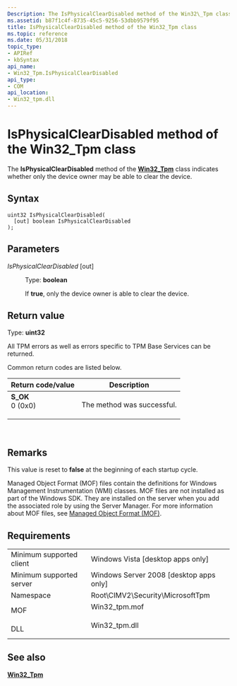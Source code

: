 ```yaml
---
Description: The IsPhysicalClearDisabled method of the Win32\_Tpm class indicates whether only the device owner may be able to clear the device.
ms.assetid: b87f1c4f-8735-45c5-9256-53dbb9579f95
title: IsPhysicalClearDisabled method of the Win32_Tpm class
ms.topic: reference
ms.date: 05/31/2018
topic_type: 
- APIRef
- kbSyntax
api_name: 
- Win32_Tpm.IsPhysicalClearDisabled
api_type: 
- COM
api_location: 
- Win32_tpm.dll
---
```


# IsPhysicalClearDisabled method of the Win32\_Tpm class

The **IsPhysicalClearDisabled** method of the [**Win32\_Tpm**](win32-tpm.md) class indicates whether only the device owner may be able to clear the device.

## Syntax


```mof
uint32 IsPhysicalClearDisabled(
  [out] boolean IsPhysicalClearDisabled
);
```



## Parameters

<dl> <dt>

*IsPhysicalClearDisabled* \[out\]
</dt> <dd>

Type: **boolean**

If **true**, only the device owner is able to clear the device.

</dd> </dl>

## Return value

Type: **uint32**

All TPM errors as well as errors specific to TPM Base Services can be returned.

Common return codes are listed below.



| Return code/value                                                                                                                                 | Description                           |
|---------------------------------------------------------------------------------------------------------------------------------------------------|---------------------------------------|
| <dl> <dt>**S\_OK**</dt> <dt>0 (0x0)</dt> </dl> | The method was successful.<br/> |



 

## Remarks

This value is reset to **false** at the beginning of each startup cycle.

Managed Object Format (MOF) files contain the definitions for Windows Management Instrumentation (WMI) classes. MOF files are not installed as part of the Windows SDK. They are installed on the server when you add the associated role by using the Server Manager. For more information about MOF files, see [Managed Object Format (MOF)](../wmisdk/managed-object-format--mof-.md).

## Requirements



|                                     |                                                                                           |
|-------------------------------------|-------------------------------------------------------------------------------------------|
| Minimum supported client<br/> | Windows Vista \[desktop apps only\]<br/>                                            |
| Minimum supported server<br/> | Windows Server 2008 \[desktop apps only\]<br/>                                      |
| Namespace<br/>                | Root\\CIMV2\\Security\\MicrosoftTpm<br/>                                            |
| MOF<br/>                      | <dl> <dt>Win32\_tpm.mof</dt> </dl> |
| DLL<br/>                      | <dl> <dt>Win32\_tpm.dll</dt> </dl> |



## See also

<dl> <dt>

[**Win32\_Tpm**](win32-tpm.md)
</dt> </dl>

 

 